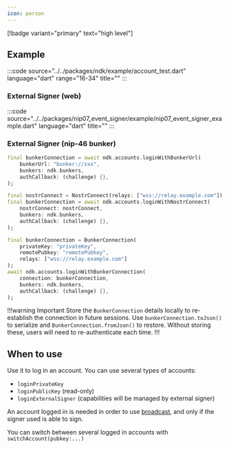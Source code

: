 ```yaml
---
icon: person
---
```


[!badge variant="primary" text="high level"]

## Example

:::code source="../../packages/ndk/example/account_test.dart" language="dart" range="16-34" title="" :::

### External Signer (web)

:::code source="../../packages/nip07_event_signer/example/nip07_event_signer_example.dart" language="dart"  title="" :::

### External Signer (nip-46 bunker)

```dart login with bunker url
final bunkerConnection = await ndk.accounts.loginWithBunkerUrl(
    bunkerUrl: "bunker://xxx",
    bunkers: ndk.bunkers,
    authCallback: (challenge) {},
);
```

```dart login with nostr connect
final nostrConnect = NostrConnect(relays: ["wss://relay.example.com"]);
final bunkerConnection = await ndk.accounts.loginWithNostrConnect(
    nostrConnect: nostrConnect,
    bunkers: ndk.bunkers,
    authCallback: (challenge) {},
);
```

```dart login with bunker connection
final bunkerConnection = BunkerConnection(
    privateKey: "privateKey",
    remotePubkey: "remotePubkey",
    relays: ["wss://relay.example.com"]
);
await ndk.accounts.loginWithBunkerConnection(
    connection: bunkerConnection,
    bunkers: ndk.bunkers,
    authCallback: (challenge) {},
);
```

!!!warning Important
Store the `BunkerConnection` details locally to re-establish the connection in future sessions. Use `bunkerConnection.toJson()` to serialize and `BunkerConnection.fromJson()` to restore. Without storing these, users will need to re-authenticate each time.
!!!

## When to use

Use it to log in an account.
You can use several types of accounts:

- `loginPrivateKey`
- `loginPublicKey` (read-only)
- `loginExternalSigner` (capabilities will be managed by external signer)

An account logged in is needed in order to use [broadcast](/usecases/broadcast.md), and only if the signer used is able to sign.

You can switch between several logged in accounts with `switchAccount(pubkey:...)`
